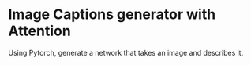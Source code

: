 # Image Captions generator with Attention
Using Pytorch, generate a network that takes an image and describes it.

